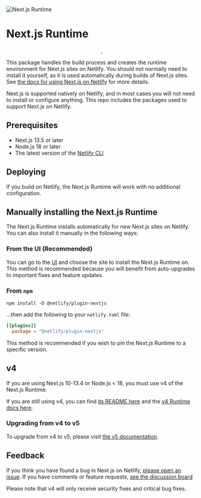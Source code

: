 ![Next.js Runtime](next-js-runtime.png)

# Next.js Runtime

<p align="center">
  <a aria-label="npm version" href="https://www.npmjs.com/package/@netlify/plugin-nextjs">
    <img alt="" src="https://img.shields.io/npm/v/@netlify/plugin-nextjs">
  </a>
  <a aria-label="MIT License" href="https://img.shields.io/npm/l/@netlify/plugin-nextjs">
    <img alt="" src="https://img.shields.io/npm/l/@netlify/plugin-nextjs">
  </a>
</p>

This package handles the build process and creates the runtime environment for Next.js sites on
Netlify. You should not normally need to install it yourself, as it is used automatically during
builds of Next.js sites. See
[the docs for using Next.js on Netlify](https://docs.netlify.com/frameworks/next-js/overview/) for
more details.

Next.js is supported natively on Netlify, and in most cases you will not need to install or
configure anything. This repo includes the packages used to support Next.js on Netlify.

## Prerequisites

- Next.js 13.5 or later
- Node.js 18 or later
- The latest version of the [Netlify CLI](https://docs.netlify.com/cli/get-started/)

## Deploying

If you build on Netlify, the Next.js Runtime will work with no additional configuration.

## Manually installing the Next.js Runtime

The Next.js Runtime installs automatically for new Next.js sites on Netlify. You can also install it
manually in the following ways:

### From the UI (Recommended)

You can go to the [UI](https://app.netlify.com/plugins/@netlify/plugin-nextjs/install) and choose
the site to install the Next.js Runtime on. This method is recommended because you will benefit from
auto-upgrades to important fixes and feature updates.

### From `npm`

```shell
npm install -D @netlify/plugin-nextjs
```

...then add the following to your `netlify.toml` file:

```toml
[[plugins]]
  package = "@netlify/plugin-nextjs"
```

This method is recommended if you wish to pin the Next.js Runtime to a specific version.

## v4

If you are using Next.js 10-13.4 or Node.js < 18, you must use v4 of the Next.js Runtime.

If you are still using v4, you can find
[its README here](https://github.com/netlify/next-runtime/blob/v4/README.md) and the
[v4 Runtime docs here](https://docs.netlify.com/frameworks/next-js/runtime-v4/overview/).

### Upgrading from v4 to v5

To upgrade from v4 to v5, please visit
[the v5 documentation](https://docs.netlify.com/frameworks/next-js/overview/).

## Feedback

If you think you have found a bug in Next.js on Netlify,
[please open an issue](https://github.com/opennextjs/opennextjs-netlify/issues). If you have
comments or feature requests,
[see the discussion board](https://github.com/opennextjs/opennextjs-netlify/discussions)

Please note that v4 will only receive security fixes and critical bug fixes.
